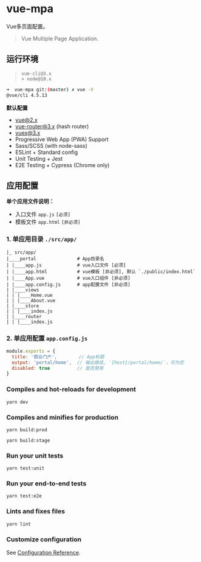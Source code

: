 # vue-mpa

Vue多页面配置。

> Vue Multiple Page Application.

## 运行环境
> `vue-cli@3.x`  
> `> node@10.x`

```bash
➜  vue-mpa git:(master) ✗ vue -V
@vue/cli 4.5.13
```

**默认配置**

- vue@2.x
- vue-router@3.x (hash router)
- vuex@3.x
- Progressive Web App (PWA) Support
- Sass/SCSS (with node-sass)
- ESLint + Standard config
- Unit Testing + Jest
- E2E Testing + Cypress (Chrome only)


## 应用配置

**单个应用文件说明：**
- 入口文件 `app.js` `[必须]` 
- 模板文件 `app.html` `[非必须]`

### 1. 单应用目录 `./src/app/`

```
|_ src/app/
|____portal               # App目录名
| |____app.js             # vue入口文件 [必须]
| |____app.html           # vue模板 [非必须], 默认 `./public/index.html`
| |____App.vue            # vue入口组件 [非必须]
| |____app.config.js      # app配置文件 [非必须]
| |____views
| | |____Home.vue
| | |____About.vue
| |____store
| | |____index.js
| |____router
| | |____index.js
```

### 2. 单应用配置 `app.config.js`

```js
module.exports = {
  title: '商业门户',        // App标题
  output: 'portal/home',  // 输出路径, `{host}/portal/home/`，可为空
  disabled: true          // 是否禁用
}
```

### Compiles and hot-reloads for development
```
yarn dev
```

### Compiles and minifies for production
```
yarn build:prod

yarn build:stage
```

### Run your unit tests
```
yarn test:unit
```

### Run your end-to-end tests
```
yarn test:e2e
```

### Lints and fixes files
```
yarn lint
```

### Customize configuration
See [Configuration Reference](https://cli.vuejs.org/config/).
